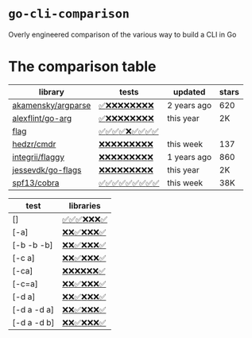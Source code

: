 # `go-cli-comparison`

Overly engineered comparison of the various way to build a CLI in Go

# The comparison table

<!-- marker:comparison-table -->
| library | tests | updated | stars |
| --- | --- | --- | --- |
|[akamensky/argparse](https://github.com/akamensky/argparse)|[✅]()[❌](https://github.com/nobe4/go-cli-comparison/blob/main/internal/spec/list.go#L10-L13)[❌](https://github.com/nobe4/go-cli-comparison/blob/main/internal/spec/list.go#L16-L19)[❌](https://github.com/nobe4/go-cli-comparison/blob/main/internal/spec/list.go#L22-L25)[❌](https://github.com/nobe4/go-cli-comparison/blob/main/internal/spec/list.go#L26-L29)[❌](https://github.com/nobe4/go-cli-comparison/blob/main/internal/spec/list.go#L30-L33)[❌](https://github.com/nobe4/go-cli-comparison/blob/main/internal/spec/list.go#L36-L39)[❌](https://github.com/nobe4/go-cli-comparison/blob/main/internal/spec/list.go#L40-L43)[❌](https://github.com/nobe4/go-cli-comparison/blob/main/internal/spec/list.go#L44-L47)|2 years ago|620|
|[alexflint/go-arg](https://github.com/alexflint/go-arg)|[✅]()[❌](https://github.com/nobe4/go-cli-comparison/blob/main/internal/spec/list.go#L10-L13)[❌](https://github.com/nobe4/go-cli-comparison/blob/main/internal/spec/list.go#L16-L19)[❌](https://github.com/nobe4/go-cli-comparison/blob/main/internal/spec/list.go#L22-L25)[❌](https://github.com/nobe4/go-cli-comparison/blob/main/internal/spec/list.go#L26-L29)[❌](https://github.com/nobe4/go-cli-comparison/blob/main/internal/spec/list.go#L30-L33)[❌](https://github.com/nobe4/go-cli-comparison/blob/main/internal/spec/list.go#L36-L39)[❌](https://github.com/nobe4/go-cli-comparison/blob/main/internal/spec/list.go#L40-L43)[❌](https://github.com/nobe4/go-cli-comparison/blob/main/internal/spec/list.go#L44-L47)|this year|2K|
|[flag](https://pkg.go.dev/flag)|[✅]()[✅](https://github.com/nobe4/go-cli-comparison/blob/main/internal/spec/list.go#L10-L13)[✅](https://github.com/nobe4/go-cli-comparison/blob/main/internal/spec/list.go#L16-L19)[✅](https://github.com/nobe4/go-cli-comparison/blob/main/internal/spec/list.go#L22-L25)[❌](https://github.com/nobe4/go-cli-comparison/blob/main/internal/spec/list.go#L26-L29)[✅](https://github.com/nobe4/go-cli-comparison/blob/main/internal/spec/list.go#L30-L33)[✅](https://github.com/nobe4/go-cli-comparison/blob/main/internal/spec/list.go#L36-L39)[✅](https://github.com/nobe4/go-cli-comparison/blob/main/internal/spec/list.go#L40-L43)[✅](https://github.com/nobe4/go-cli-comparison/blob/main/internal/spec/list.go#L44-L47)|||
|[hedzr/cmdr](https://github.com/hedzr/cmdr)|[❌]()[❌](https://github.com/nobe4/go-cli-comparison/blob/main/internal/spec/list.go#L10-L13)[❌](https://github.com/nobe4/go-cli-comparison/blob/main/internal/spec/list.go#L16-L19)[❌](https://github.com/nobe4/go-cli-comparison/blob/main/internal/spec/list.go#L22-L25)[❌](https://github.com/nobe4/go-cli-comparison/blob/main/internal/spec/list.go#L26-L29)[❌](https://github.com/nobe4/go-cli-comparison/blob/main/internal/spec/list.go#L30-L33)[❌](https://github.com/nobe4/go-cli-comparison/blob/main/internal/spec/list.go#L36-L39)[❌](https://github.com/nobe4/go-cli-comparison/blob/main/internal/spec/list.go#L40-L43)[❌](https://github.com/nobe4/go-cli-comparison/blob/main/internal/spec/list.go#L44-L47)|this week|137|
|[integrii/flaggy](https://github.com/integrii/flaggy)|[❌]()[❌](https://github.com/nobe4/go-cli-comparison/blob/main/internal/spec/list.go#L10-L13)[❌](https://github.com/nobe4/go-cli-comparison/blob/main/internal/spec/list.go#L16-L19)[❌](https://github.com/nobe4/go-cli-comparison/blob/main/internal/spec/list.go#L22-L25)[❌](https://github.com/nobe4/go-cli-comparison/blob/main/internal/spec/list.go#L26-L29)[❌](https://github.com/nobe4/go-cli-comparison/blob/main/internal/spec/list.go#L30-L33)[❌](https://github.com/nobe4/go-cli-comparison/blob/main/internal/spec/list.go#L36-L39)[❌](https://github.com/nobe4/go-cli-comparison/blob/main/internal/spec/list.go#L40-L43)[❌](https://github.com/nobe4/go-cli-comparison/blob/main/internal/spec/list.go#L44-L47)|1 years ago|860|
|[jessevdk/go-flags](https://github.com/jessevdk/go-flags)|[❌]()[❌](https://github.com/nobe4/go-cli-comparison/blob/main/internal/spec/list.go#L10-L13)[❌](https://github.com/nobe4/go-cli-comparison/blob/main/internal/spec/list.go#L16-L19)[❌](https://github.com/nobe4/go-cli-comparison/blob/main/internal/spec/list.go#L22-L25)[❌](https://github.com/nobe4/go-cli-comparison/blob/main/internal/spec/list.go#L26-L29)[❌](https://github.com/nobe4/go-cli-comparison/blob/main/internal/spec/list.go#L30-L33)[❌](https://github.com/nobe4/go-cli-comparison/blob/main/internal/spec/list.go#L36-L39)[❌](https://github.com/nobe4/go-cli-comparison/blob/main/internal/spec/list.go#L40-L43)[❌](https://github.com/nobe4/go-cli-comparison/blob/main/internal/spec/list.go#L44-L47)|this year|2K|
|[spf13/cobra](https://github.com/spf13/cobra)|[✅]()[✅](https://github.com/nobe4/go-cli-comparison/blob/main/internal/spec/list.go#L10-L13)[✅](https://github.com/nobe4/go-cli-comparison/blob/main/internal/spec/list.go#L16-L19)[✅](https://github.com/nobe4/go-cli-comparison/blob/main/internal/spec/list.go#L22-L25)[✅](https://github.com/nobe4/go-cli-comparison/blob/main/internal/spec/list.go#L26-L29)[✅](https://github.com/nobe4/go-cli-comparison/blob/main/internal/spec/list.go#L30-L33)[✅](https://github.com/nobe4/go-cli-comparison/blob/main/internal/spec/list.go#L36-L39)[✅](https://github.com/nobe4/go-cli-comparison/blob/main/internal/spec/list.go#L40-L43)[✅](https://github.com/nobe4/go-cli-comparison/blob/main/internal/spec/list.go#L44-L47)|this week|38K|


| test | libraries |
| --- | --- |
|[]|[✅](https://github.com/nobe4/go-cli-comparison/blob/main/libraries/akamensky_argparse/main.go)[✅](https://github.com/nobe4/go-cli-comparison/blob/main/libraries/alexflint_go-arg/main.go)[✅](https://github.com/nobe4/go-cli-comparison/blob/main/libraries/flag/main.go)[❌](https://github.com/nobe4/go-cli-comparison/blob/main/libraries/hedzr_cmdr/main.go)[❌](https://github.com/nobe4/go-cli-comparison/blob/main/libraries/integrii_flaggy/main.go)[❌](https://github.com/nobe4/go-cli-comparison/blob/main/libraries/jessevdk_go-flags/main.go)[✅](https://github.com/nobe4/go-cli-comparison/blob/main/libraries/spf13_cobra/main.go)|
|[-a]|[❌](https://github.com/nobe4/go-cli-comparison/blob/main/libraries/akamensky_argparse/main.go)[❌](https://github.com/nobe4/go-cli-comparison/blob/main/libraries/alexflint_go-arg/main.go)[✅](https://github.com/nobe4/go-cli-comparison/blob/main/libraries/flag/main.go)[❌](https://github.com/nobe4/go-cli-comparison/blob/main/libraries/hedzr_cmdr/main.go)[❌](https://github.com/nobe4/go-cli-comparison/blob/main/libraries/integrii_flaggy/main.go)[❌](https://github.com/nobe4/go-cli-comparison/blob/main/libraries/jessevdk_go-flags/main.go)[✅](https://github.com/nobe4/go-cli-comparison/blob/main/libraries/spf13_cobra/main.go)|
|[-b -b -b]|[❌](https://github.com/nobe4/go-cli-comparison/blob/main/libraries/akamensky_argparse/main.go)[❌](https://github.com/nobe4/go-cli-comparison/blob/main/libraries/alexflint_go-arg/main.go)[✅](https://github.com/nobe4/go-cli-comparison/blob/main/libraries/flag/main.go)[❌](https://github.com/nobe4/go-cli-comparison/blob/main/libraries/hedzr_cmdr/main.go)[❌](https://github.com/nobe4/go-cli-comparison/blob/main/libraries/integrii_flaggy/main.go)[❌](https://github.com/nobe4/go-cli-comparison/blob/main/libraries/jessevdk_go-flags/main.go)[✅](https://github.com/nobe4/go-cli-comparison/blob/main/libraries/spf13_cobra/main.go)|
|[-c a]|[❌](https://github.com/nobe4/go-cli-comparison/blob/main/libraries/akamensky_argparse/main.go)[❌](https://github.com/nobe4/go-cli-comparison/blob/main/libraries/alexflint_go-arg/main.go)[✅](https://github.com/nobe4/go-cli-comparison/blob/main/libraries/flag/main.go)[❌](https://github.com/nobe4/go-cli-comparison/blob/main/libraries/hedzr_cmdr/main.go)[❌](https://github.com/nobe4/go-cli-comparison/blob/main/libraries/integrii_flaggy/main.go)[❌](https://github.com/nobe4/go-cli-comparison/blob/main/libraries/jessevdk_go-flags/main.go)[✅](https://github.com/nobe4/go-cli-comparison/blob/main/libraries/spf13_cobra/main.go)|
|[-ca]|[❌](https://github.com/nobe4/go-cli-comparison/blob/main/libraries/akamensky_argparse/main.go)[❌](https://github.com/nobe4/go-cli-comparison/blob/main/libraries/alexflint_go-arg/main.go)[❌](https://github.com/nobe4/go-cli-comparison/blob/main/libraries/flag/main.go)[❌](https://github.com/nobe4/go-cli-comparison/blob/main/libraries/hedzr_cmdr/main.go)[❌](https://github.com/nobe4/go-cli-comparison/blob/main/libraries/integrii_flaggy/main.go)[❌](https://github.com/nobe4/go-cli-comparison/blob/main/libraries/jessevdk_go-flags/main.go)[✅](https://github.com/nobe4/go-cli-comparison/blob/main/libraries/spf13_cobra/main.go)|
|[-c=a]|[❌](https://github.com/nobe4/go-cli-comparison/blob/main/libraries/akamensky_argparse/main.go)[❌](https://github.com/nobe4/go-cli-comparison/blob/main/libraries/alexflint_go-arg/main.go)[✅](https://github.com/nobe4/go-cli-comparison/blob/main/libraries/flag/main.go)[❌](https://github.com/nobe4/go-cli-comparison/blob/main/libraries/hedzr_cmdr/main.go)[❌](https://github.com/nobe4/go-cli-comparison/blob/main/libraries/integrii_flaggy/main.go)[❌](https://github.com/nobe4/go-cli-comparison/blob/main/libraries/jessevdk_go-flags/main.go)[✅](https://github.com/nobe4/go-cli-comparison/blob/main/libraries/spf13_cobra/main.go)|
|[-d a]|[❌](https://github.com/nobe4/go-cli-comparison/blob/main/libraries/akamensky_argparse/main.go)[❌](https://github.com/nobe4/go-cli-comparison/blob/main/libraries/alexflint_go-arg/main.go)[✅](https://github.com/nobe4/go-cli-comparison/blob/main/libraries/flag/main.go)[❌](https://github.com/nobe4/go-cli-comparison/blob/main/libraries/hedzr_cmdr/main.go)[❌](https://github.com/nobe4/go-cli-comparison/blob/main/libraries/integrii_flaggy/main.go)[❌](https://github.com/nobe4/go-cli-comparison/blob/main/libraries/jessevdk_go-flags/main.go)[✅](https://github.com/nobe4/go-cli-comparison/blob/main/libraries/spf13_cobra/main.go)|
|[-d a -d a]|[❌](https://github.com/nobe4/go-cli-comparison/blob/main/libraries/akamensky_argparse/main.go)[❌](https://github.com/nobe4/go-cli-comparison/blob/main/libraries/alexflint_go-arg/main.go)[✅](https://github.com/nobe4/go-cli-comparison/blob/main/libraries/flag/main.go)[❌](https://github.com/nobe4/go-cli-comparison/blob/main/libraries/hedzr_cmdr/main.go)[❌](https://github.com/nobe4/go-cli-comparison/blob/main/libraries/integrii_flaggy/main.go)[❌](https://github.com/nobe4/go-cli-comparison/blob/main/libraries/jessevdk_go-flags/main.go)[✅](https://github.com/nobe4/go-cli-comparison/blob/main/libraries/spf13_cobra/main.go)|
|[-d a -d b]|[❌](https://github.com/nobe4/go-cli-comparison/blob/main/libraries/akamensky_argparse/main.go)[❌](https://github.com/nobe4/go-cli-comparison/blob/main/libraries/alexflint_go-arg/main.go)[✅](https://github.com/nobe4/go-cli-comparison/blob/main/libraries/flag/main.go)[❌](https://github.com/nobe4/go-cli-comparison/blob/main/libraries/hedzr_cmdr/main.go)[❌](https://github.com/nobe4/go-cli-comparison/blob/main/libraries/integrii_flaggy/main.go)[❌](https://github.com/nobe4/go-cli-comparison/blob/main/libraries/jessevdk_go-flags/main.go)[✅](https://github.com/nobe4/go-cli-comparison/blob/main/libraries/spf13_cobra/main.go)|


<!-- marker:comparison-table -->
